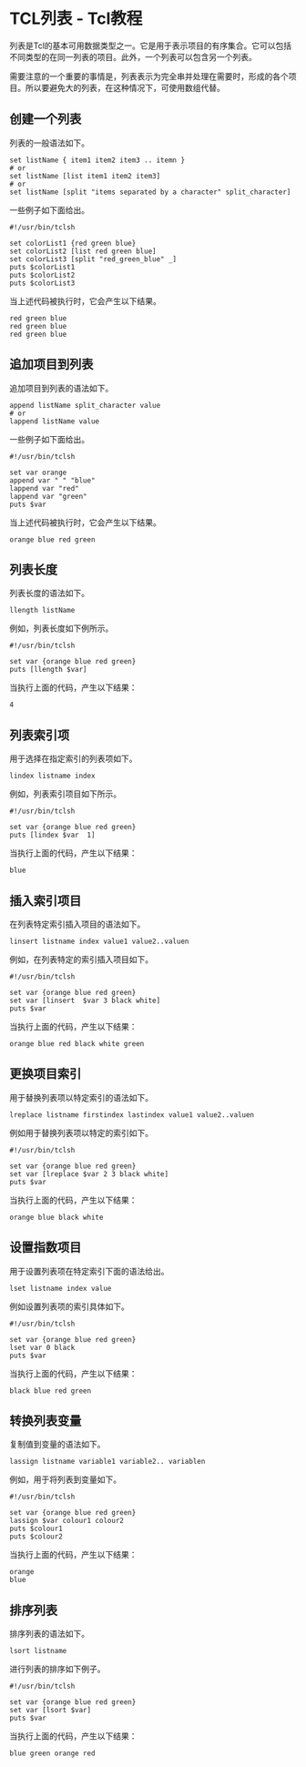 # TCL列表 - Tcl教程

列表是Tcl的基本可用数据类型之一。它是用于表示项目的有序集合。它可以包括不同类型的在同一列表的项目。此外，一个列表可以包含另一个列表。

需要注意的一个重要的事情是，列表表示为完全串并处理在需要时，形成的各个项目。所以要避免大的列表，在这种情况下，可使用数组代替。

## 创建一个列表

列表的一般语法如下。

```
set listName { item1 item2 item3 .. itemn }
# or
set listName [list item1 item2 item3]
# or 
set listName [split "items separated by a character" split_character]

```

一些例子如下面给出。

```
#!/usr/bin/tclsh

set colorList1 {red green blue}
set colorList2 [list red green blue]
set colorList3 [split "red_green_blue" _]
puts $colorList1
puts $colorList2
puts $colorList3

```

当上述代码被执行时，它会产生以下结果。

```
red green blue
red green blue
red green blue

```

## 追加项目到列表

追加项目到列表的语法如下。

```
append listName split_character value
# or
lappend listName value

```

一些例子如下面给出。

```
#!/usr/bin/tclsh

set var orange
append var " " "blue"
lappend var "red" 
lappend var "green" 
puts $var

```

当上述代码被执行时，它会产生以下结果。

```
orange blue red green

```

## 列表长度

列表长度的语法如下。

```
llength listName

```

例如，列表长度如下例所示。

```
#!/usr/bin/tclsh

set var {orange blue red green}
puts [llength $var] 

```

当执行上面的代码，产生以下结果：

```
4

```

## 列表索引项

用于选择在指定索引的列表项如下。

```
lindex listname index

```

例如，列表索引项目如下所示。

```
#!/usr/bin/tclsh

set var {orange blue red green}
puts [lindex $var  1]

```

当执行上面的代码，产生以下结果：

```
blue

```

## 插入索引项目

在列表特定索引插入项目的语法如下。

```
linsert listname index value1 value2..valuen

```

例如，在列表特定的索引插入项目如下。

```
#!/usr/bin/tclsh

set var {orange blue red green}
set var [linsert  $var 3 black white]
puts $var

```

当执行上面的代码，产生以下结果：

```
orange blue red black white green

```

## 更换项目索引

用于替换列表项以特定索引的语法如下。

```
lreplace listname firstindex lastindex value1 value2..valuen

```

例如用于替换列表项以特定的索引如下。

```
#!/usr/bin/tclsh

set var {orange blue red green}
set var [lreplace $var 2 3 black white]
puts $var

```

当执行上面的代码，产生以下结果：

```
orange blue black white

```

## 设置指数项目

用于设置列表项在特定索引下面的语法给出。

```
lset listname index value 

```

例如设置列表项的索引具体如下。

```
#!/usr/bin/tclsh

set var {orange blue red green}
lset var 0 black 
puts $var

```

当执行上面的代码，产生以下结果：

```
black blue red green

```

## 转换列表变量

复制值到变量的语法如下。

```
lassign listname variable1 variable2.. variablen

```

例如，用于将列表到变量如下。

```
#!/usr/bin/tclsh

set var {orange blue red green}
lassign $var colour1 colour2
puts $colour1
puts $colour2

```

当执行上面的代码，产生以下结果：

```
orange
blue

```

## 排序列表

排序列表的语法如下。

```
lsort listname

```

进行列表的排序如下例子。

```
#!/usr/bin/tclsh

set var {orange blue red green}
set var [lsort $var]
puts $var

```

当执行上面的代码，产生以下结果：

```
blue green orange red
```

 